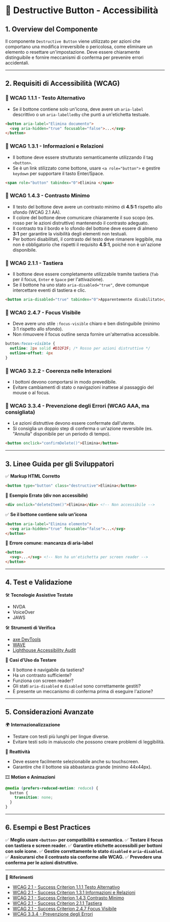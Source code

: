 # 📌 Destructive Button - Accessibilità

## 1. Overview del Componente
Il componente `Destructive Button` viene utilizzato per azioni che comportano una modifica irreversibile o pericolosa, come eliminare un elemento o resettare un'impostazione. Deve essere chiaramente distinguibile e fornire meccanismi di conferma per prevenire errori accidentali.

---

## 2. Requisiti di Accessibilità (WCAG)

### 🔹 WCAG 1.1.1 - Testo Alternativo
- Se il bottone contiene solo un'icona, deve avere un `aria-label` descrittivo o un `aria-labelledby` che punti a un'etichetta testuale.

```html
<button aria-label="Elimina documento">
  <svg aria-hidden="true" focusable="false">...</svg>
</button>
```

### 🔹 WCAG 1.3.1 - Informazioni e Relazioni
- Il bottone deve essere strutturato semanticamente utilizzando il tag `<button>`.
- Se è un link stilizzato come bottone, usare `<a role="button">` e gestire `keydown` per supportare il tasto Enter/Space.

```html
<span role="button" tabindex="0">Elimina </span>
```

### 🔹 WCAG 1.4.3 - Contrasto Minimo
- Il testo del bottone deve avere un contrasto minimo di **4.5:1** rispetto allo sfondo (WCAG 2.1 AA).
- Il colore del bottone deve comunicare chiaramente il suo scopo (es. rosso per le azioni distruttive) mantenendo il contrasto adeguato.
- Il contrasto tra il bordo e lo sfondo del bottone deve essere di almeno **3:1** per garantire la visibilità degli elementi non testuali.
- Per bottoni disabilitati, il contrasto del testo deve rimanere leggibile, ma non è obbligatorio che rispetti il requisito **4.5:1**, poiché non è un'azione disponibile.

### 🔹 WCAG 2.1.1 - Tastiera
- Il bottone deve essere completamente utilizzabile tramite tastiera (`Tab` per il focus, `Enter` e `Space` per l'attivazione).
- Se il bottone ha uno stato `aria-disabled="true"`, deve comunque intercettare eventi di tastiera e clic.

```html
<button aria-disabled="true" tabindex="0">Apparentemente disabilitato</button>
```

### 🔹 WCAG 2.4.7 - Focus Visibile
- Deve avere uno stile `:focus-visible` chiaro e ben distinguibile (minimo 3:1 rispetto allo sfondo).
- Non rimuovere il focus outline senza fornire un'alternativa accessibile.

```css
button:focus-visible {
  outline: 2px solid #D32F2F; /* Rosso per azioni distruttive */
  outline-offset: 4px
}
```

### 🔹 WCAG 3.2.2 - Coerenza nelle Interazioni
- I bottoni devono comportarsi in modo prevedibile.
- Evitare cambiamenti di stato o navigazioni inattese al passaggio del mouse o al focus.

### 🔹 WCAG 3.3.4 - Prevenzione degli Errori (WCAG AAA, ma consigliata)
- Le azioni distruttive devono essere confermate dall'utente.
- Si consiglia un doppio step di conferma o un'azione reversibile (es. "Annulla" disponibile per un periodo di tempo).

```html
<button onclick="confirmDelete()">Elimina</button>
```

---

## 3. Linee Guida per gli Sviluppatori

✅ **Markup HTML Corretto**
```html
<button type="button" class="destructive">Elimina</button>
```

🚫 **Esempio Errato (div non accessibile)**
```html
<div onclick="deleteItem()">Elimina</div> <!-- Non accessibile -->
```

✅ **Se il bottone contiene solo un'icona**
```html
<button aria-label="Elimina elemento">
  <svg aria-hidden="true" focusable="false">...</svg>
</button>
```

🚫 **Errore comune: mancanza di aria-label**
```html
<button>
  <svg>...</svg> <!-- Non ha un'etichetta per screen reader -->
</button>
```

---

## 4. Test e Validazione

🛠 **Tecnologie Assistive Testate**
- NVDA
- VoiceOver
- JAWS

🛠 **Strumenti di Verifica**
- [axe DevTools](https://www.deque.com/axe/)
- [WAVE](https://wave.webaim.org/)
- [Lighthouse Accessibility Audit](https://developers.google.com/web/tools/lighthouse/)

🎯 **Casi d’Uso da Testare**
- Il bottone è navigabile da tastiera?
- Ha un contrasto sufficiente?
- Funziona con screen reader?
- Gli stati `aria-disabled` e `disabled` sono correttamente gestiti?
- È presente un meccanismo di conferma prima di eseguire l'azione?

---

## 5. Considerazioni Avanzate

🌍 **Internazionalizzazione**
- Testare con testi più lunghi per lingue diverse.
- Evitare testi solo in maiuscolo che possono creare problemi di leggibilità.

📱 **Reattività**
- Deve essere facilmente selezionabile anche su touchscreen.
- Garantire che il bottone sia abbastanza grande (minimo 44x44px).

🎞 **Motion e Animazioni**
```css
@media (prefers-reduced-motion: reduce) {
  button {
    transition: none;
  }
}
```

---

## 6. Esempi e Best Practices
✅ **Meglio usare `<button>` per compatibilità e semantica.**
✅ **Testare il focus con tastiera e screen reader.**
✅ **Garantire etichette accessibili per bottoni con sole icone.**
✅ **Gestire correttamente lo stato `disabled` e `aria-disabled`.**
✅ **Assicurarsi che il contrasto sia conforme alle WCAG.**
✅ **Prevedere una conferma per le azioni distruttive.**

---

📌 **Riferimenti**
- [WCAG 2.1 - Success Criterion 1.1.1 Testo Alternativo](https://www.w3.org/TR/WCAG21/#text-alternatives)
- [WCAG 2.1 - Success Criterion 1.3.1 Informazioni e Relazioni](https://www.w3.org/TR/WCAG21/#info-and-relationships)
- [WCAG 2.1 - Success Criterion 1.4.3 Contrasto Minimo](https://www.w3.org/TR/WCAG21/#contrast-minimum)
- [WCAG 2.1 - Success Criterion 2.1.1 Tastiera](https://www.w3.org/TR/WCAG21/#keyboard)
- [WCAG 2.1 - Success Criterion 2.4.7 Focus Visibile](https://www.w3.org/TR/WCAG21/#focus-visible)
- [WCAG 3.3.4 - Prevenzione degli Errori](https://www.w3.org/TR/WCAG21/#error-prevention-legal-financial-data)
